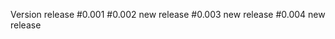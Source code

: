 Version release #0.001
                #0.002 new release
                #0.003 new release
                #0.004 new release
